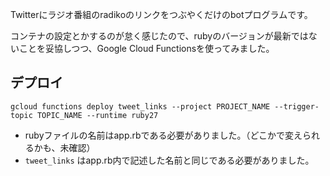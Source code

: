 Twitterにラジオ番組のradikoのリンクをつぶやくだけのbotプログラムです。

コンテナの設定とかするのが怠く感じたので、rubyのバージョンが最新ではないことを妥協しつつ、Google Cloud Functionsを使ってみました。

## デプロイ

```
gcloud functions deploy tweet_links --project PROJECT_NAME --trigger-topic TOPIC_NAME --runtime ruby27
```

- rubyファイルの名前はapp.rbである必要がありました。（どこかで変えられるかも、未確認）
- `tweet_links` はapp.rb内で記述した名前と同じである必要がありました。
